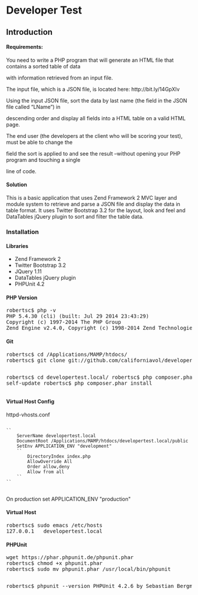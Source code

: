 Developer Test
=======================

Introduction
------------

<h4>Requirements:</h4>

<p>You need to write a PHP program that will generate an HTML file that contains a sorted table of data 

with information retrieved from an input file.</p> 

<p>The input file, which is a JSON file, is located here: http://bit.ly/14GpXIv </p>

<p>Using the input JSON file, sort the data by last name (the field in the JSON file called “LName”) in 

descending order and display all fields into a HTML table on a valid HTML page.</p>

<p>The end user (the developers at the client who will be scoring your test), must be able to change the 

field the sort is applied to and see the result –without opening your PHP program and touching a single 

line of code. </p>

<h4>Solution</h4>
<p>
This is a basic application that uses Zend Framework 2 MVC layer and module
system to retrieve and parse a JSON file and display the data in table format.
 It uses Twitter Bootstrap 3.2 for the layout, look and feel and DataTables jQuery 
plugin to sort and filter the table data.</p>

<h3>Installation</h3>

<h4>Libraries</h4>

<ul>
<li>Zend Framework 2</li>
<li>Twitter Bootstrap 3.2</li>
<li>JQuery 1.11</li>
<li>DataTables jQuery plugin</li>
<li>PHPUnit 4.2</li>
</ul>



<h4>PHP Version</h4>
<pre>
robertsc$ php -v
PHP 5.4.30 (cli) (built: Jul 29 2014 23:43:29) 
Copyright (c) 1997-2014 The PHP Group
Zend Engine v2.4.0, Copyright (c) 1998-2014 Zend Technologies`
</pre>


<h4>Git</h4>
<pre>
robertsc$ cd /Applications/MAMP/htdocs/
robertsc$ git clone git://github.com/californiavol/developertest.local developertest.local

robertsc$ cd developertest.local/
robertsc$ php composer.phar self-update
robertsc$ php composer.phar install
</pre>



<h4>Virtual Host Config</h4>
<p>
httpd-vhosts.conf
</p>
<pre><code>
`<VirtualHost *:80>`
    ServerName developertest.local
    DocumentRoot /Applications/MAMP/htdocs/developertest.local/public
    SetEnv APPLICATION_ENV "development"
    `<Directory /Applications/MAMP/htdocs/developertest.local/public>`
        DirectoryIndex index.php
        AllowOverride All
        Order allow,deny
        Allow from all
    `</Directory>`
`</VirtualHost>`
</code>
</pre>
<p>
On production set APPLICATION_ENV "production"
</p>


<h4>Virtual Host</h4>
<pre>
robertsc$ sudo emacs /etc/hosts
127.0.0.1   developertest.local
</pre>


<h4>PHPUnit</h4>
<pre>
wget https://phar.phpunit.de/phpunit.phar
robertsc$ chmod +x phpunit.phar 
robertsc$ sudo mv phpunit.phar /usr/local/bin/phpunit

robertsc$ phpunit --version
PHPUnit 4.2.6 by Sebastian Bergmann.
</pre>
